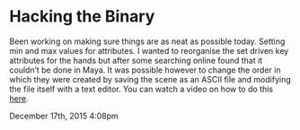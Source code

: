 <h1>Hacking the Binary</h1>

<p>Been working on making sure things are as neat as possible today. Setting min and max values for attributes. I wanted to reorganise the set driven key attributes for the hands but after some searching online found that it couldn&rsquo;t be done in Maya. It was possible however to change the order in which they were created by saving the scene as an ASCII file and modifying the file itself with a text editor. You can watch a video on how to do this <a href="https://www.youtube.com/watch?v=AtTJBuMOgKk">here</a>.</p>

<div id="footer">
<span id="timestamp"> December 17th, 2015 4:08pm </span>
</div>

